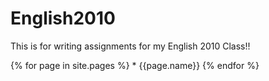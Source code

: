 ---
---

# English2010
This is for writing assignments for my English 2010 Class!!

{% for page in site.pages %}
    * {{page.name}}
{% endfor %}
